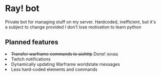 # Ray! bot

Private bot for managing stuff on my server.
Hardcoded, inefficient, but it's a subject to change provided I don't lose motivation to learn python

<h2>Planned features</h2>
<li><strike>Transfer warframe commands to aiohttp</strike> Done! <small>(kinda)</small>
</li>
<li>Twitch notifications</li>
<li>Dynamically updating Warframe worldstate messages</li>
<li>Less hard-coded elements and commands</li>
